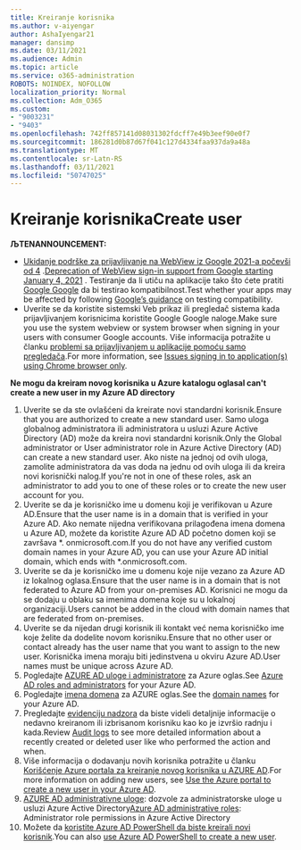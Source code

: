 ```yaml
---
title: Kreiranje korisnika
ms.author: v-aiyengar
author: AshaIyengar21
manager: dansimp
ms.date: 03/11/2021
ms.audience: Admin
ms.topic: article
ms.service: o365-administration
ROBOTS: NOINDEX, NOFOLLOW
localization_priority: Normal
ms.collection: Adm_O365
ms.custom:
- "9003231"
- "9403"
ms.openlocfilehash: 742ff857141d08031302fdcff7e49b3eef90e0f7
ms.sourcegitcommit: 186281d0b87d67f041c127d4334faa937da9a48a
ms.translationtype: MT
ms.contentlocale: sr-Latn-RS
ms.lasthandoff: 03/11/2021
ms.locfileid: "50747025"
---
```

# <a name="create-user"></a><span data-ttu-id="c1154-102">Kreiranje korisnika</span><span class="sxs-lookup"><span data-stu-id="c1154-102">Create user</span></span>

<span data-ttu-id="c1154-103">**ЉTEN**</span><span class="sxs-lookup"><span data-stu-id="c1154-103">**ANNOUNCEMENT:**</span></span>

- <span data-ttu-id="c1154-104">[Ukidanje podrške za prijavljivanje na WebView iz Google 2021-a počevši od 4](https://docs.microsoft.com/azure/active-directory/external-identities/google-federation#deprecation-of-webview-sign-in-support) .</span><span class="sxs-lookup"><span data-stu-id="c1154-104">[Deprecation of WebView sign-in support from Google starting January 4, 2021](https://docs.microsoft.com/azure/active-directory/external-identities/google-federation#deprecation-of-webview-sign-in-support) .</span></span> <span data-ttu-id="c1154-105">Testiranje da li utiču na aplikacije tako što ćete pratiti [Google Google](https://go.microsoft.com/fwlink/?linkid=2157323) da bi testirao kompatibilnost.</span><span class="sxs-lookup"><span data-stu-id="c1154-105">Test whether your apps may be affected by following [Google’s guidance](https://go.microsoft.com/fwlink/?linkid=2157323) on testing compatibility.</span></span>
- <span data-ttu-id="c1154-106">Uverite se da koristite sistemski Veb prikaz ili pregledač sistema kada prijavljivanjem korisnicima koristite Google Google naloge.</span><span class="sxs-lookup"><span data-stu-id="c1154-106">Make sure you use the system webview or system browser when signing in your users with consumer Google accounts.</span></span> <span data-ttu-id="c1154-107">Više informacija potražite u članku [problemi sa prijavljivanjem u aplikacije pomoću samo pregledača](https://docs.microsoft.com/office365/troubleshoot/miscellaneous/chrome-behavior-affects-applications).</span><span class="sxs-lookup"><span data-stu-id="c1154-107">For more information, see [Issues signing in to application(s) using Chrome browser only](https://docs.microsoft.com/office365/troubleshoot/miscellaneous/chrome-behavior-affects-applications).</span></span>

<span data-ttu-id="c1154-108">**Ne mogu da kreiram novog korisnika u Azure katalogu oglasa**</span><span class="sxs-lookup"><span data-stu-id="c1154-108">**I can't create a new user in my Azure AD directory**</span></span>

1. <span data-ttu-id="c1154-109">Uverite se da ste ovlašćeni da kreirate novi standardni korisnik.</span><span class="sxs-lookup"><span data-stu-id="c1154-109">Ensure that you are authorized to create a new standard user.</span></span> <span data-ttu-id="c1154-110">Samo uloga globalnog administratora ili administratora u usluzi Azure Active Directory (AD) može da kreira novi standardni korisnik.</span><span class="sxs-lookup"><span data-stu-id="c1154-110">Only the Global administrator or User administrator role in Azure Active Directory (AD) can create a new standard user.</span></span> <span data-ttu-id="c1154-111">Ako niste na jednoj od ovih uloga, zamolite administratora da vas doda na jednu od ovih uloga ili da kreira novi korisnički nalog.</span><span class="sxs-lookup"><span data-stu-id="c1154-111">If you're not in one of these roles, ask an administrator to add you to one of these roles or to create the new user account for you.</span></span>
1. <span data-ttu-id="c1154-112">Uverite se da je korisničko ime u domenu koji je verifikovan u Azure AD.</span><span class="sxs-lookup"><span data-stu-id="c1154-112">Ensure that the user name is in a domain that is verified in your Azure AD.</span></span> <span data-ttu-id="c1154-113">Ako nemate nijedna verifikovana prilagođena imena domena u Azure AD, možete da koristite Azure AD AD početno domen koji se završava \*. onmicrosoft.com.</span><span class="sxs-lookup"><span data-stu-id="c1154-113">If you do not have any verified custom domain names in your Azure AD, you can use your Azure AD initial domain, which ends with \*.onmicrosoft.com.</span></span>
1. <span data-ttu-id="c1154-114">Uverite se da je korisničko ime u domenu koje nije vezano za Azure AD iz lokalnog oglasa.</span><span class="sxs-lookup"><span data-stu-id="c1154-114">Ensure that the user name is in a domain that is not federated to Azure AD from your on-premises AD.</span></span> <span data-ttu-id="c1154-115">Korisnici ne mogu da se dodaju u oblaku sa imenima domena koje su u lokalnoj organizaciji.</span><span class="sxs-lookup"><span data-stu-id="c1154-115">Users cannot be added in the cloud with domain names that are federated from on-premises.</span></span>
1. <span data-ttu-id="c1154-116">Uverite se da nijedan drugi korisnik ili kontakt već nema korisničko ime koje želite da dodelite novom korisniku.</span><span class="sxs-lookup"><span data-stu-id="c1154-116">Ensure that no other user or contact already has the user name that you want to assign to the new user.</span></span> <span data-ttu-id="c1154-117">Korisnička imena moraju biti jedinstvena u okviru Azure AD.</span><span class="sxs-lookup"><span data-stu-id="c1154-117">User names must be unique across Azure AD.</span></span>
1. <span data-ttu-id="c1154-118">Pogledajte [AZURE AD uloge i administratore](https://portal.azure.com/#blade/Microsoft_AAD_IAM/ActiveDirectoryMenuBlade/RolesAndAdministrators) za Azure oglas.</span><span class="sxs-lookup"><span data-stu-id="c1154-118">See [Azure AD roles and administrators](https://portal.azure.com/#blade/Microsoft_AAD_IAM/ActiveDirectoryMenuBlade/RolesAndAdministrators) for your Azure AD.</span></span>
1. <span data-ttu-id="c1154-119">Pogledajte [imena domena](https://portal.azure.com/#blade/Microsoft_AAD_IAM/ActiveDirectoryMenuBlade/RolesAndAdministrators) za AZURE oglas.</span><span class="sxs-lookup"><span data-stu-id="c1154-119">See the [domain names](https://portal.azure.com/#blade/Microsoft_AAD_IAM/ActiveDirectoryMenuBlade/RolesAndAdministrators) for your Azure AD.</span></span>
1. <span data-ttu-id="c1154-120">Pregledajte [evidenciju nadzora](https://portal.azure.com/#blade/Microsoft_AAD_IAM/ActiveDirectoryMenuBlade/RolesAndAdministrators) da biste videli detaljnije informacije o nedavno kreiranom ili izbrisanom korisniku kao ko je izvršio radnju i kada.</span><span class="sxs-lookup"><span data-stu-id="c1154-120">Review [Audit logs](https://portal.azure.com/#blade/Microsoft_AAD_IAM/ActiveDirectoryMenuBlade/RolesAndAdministrators) to see more detailed information about a recently created or deleted user like who performed the action and when.</span></span>
1. <span data-ttu-id="c1154-121">Više informacija o dodavanju novih korisnika potražite u članku [Korišćenje Azure portala za kreiranje novog korisnika u AZURE AD](/azure/active-directory/active-directory-users-create-azure-portal).</span><span class="sxs-lookup"><span data-stu-id="c1154-121">For more information on adding new users, see [Use the Azure portal to create a new user in your Azure AD](/azure/active-directory/active-directory-users-create-azure-portal).</span></span>
1. <span data-ttu-id="c1154-122">[AZURE AD administrativne uloge](https://docs.microsoft.com/azure/active-directory/active-directory-assign-admin-roles): dozvole za administratorske uloge u usluzi Azure Active Directory</span><span class="sxs-lookup"><span data-stu-id="c1154-122">[Azure AD administrative roles](https://docs.microsoft.com/azure/active-directory/active-directory-assign-admin-roles): Administrator role permissions in Azure Active Directory</span></span>
1. <span data-ttu-id="c1154-123">Možete da [koristite Azure AD PowerShell da biste kreirali novi korisnik](https://docs.microsoft.com/powershell/module/azuread/new-azureaduser?view=azureadps-2.0).</span><span class="sxs-lookup"><span data-stu-id="c1154-123">You can also [use Azure AD PowerShell to create a new user](https://docs.microsoft.com/powershell/module/azuread/new-azureaduser?view=azureadps-2.0).</span></span>
